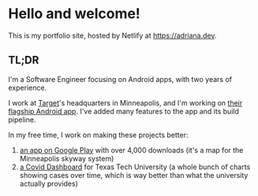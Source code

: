 # Hello and welcome!

This is my portfolio site, hosted by Netlify at https://adriana.dev.

## TL;DR

I'm a Software Engineer focusing on Android apps, with two years of experience.

I work at [Target](https://target.com)'s headquarters in Minneapolis, and I'm working on [their flagship Android app](https://play.google.com/store/apps/details?id=com.target.ui&hl=en_US&gl=US). I've added many features to the app and its build pipeline. 

In my free time, I work on making these projects better:
1. [an app on Google Play](https://play.google.com/store/apps/details?id=com.adriapolis.skywaymappgoogle&hl=en_US&gl=US) with over 4,000 downloads (it's a map for the Minneapolis skyway system)
2. [a Covid Dashboard](https://ttucovid19.com) for Texas Tech University (a whole bunch of charts showing cases over time, which is way better than what the university actually provides) 
